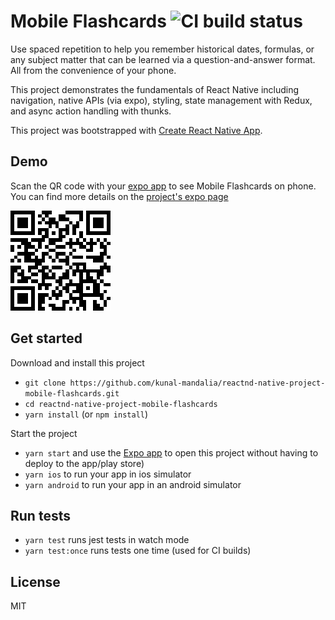 # Mobile Flashcards ![CI build status](https://travis-ci.org/kunal-mandalia/reactnd-native-project-mobile-flashcards.svg?branch=master)

Use spaced repetition to help you remember historical dates, formulas, or any subject matter that can be learned via a question-and-answer format. All from the convenience of your phone.

This project demonstrates the fundamentals of React Native including navigation, native APIs (via expo), styling, state management with Redux, and async action handling with thunks. 

This project was bootstrapped with [Create React Native App](https://github.com/react-community/create-react-native-app).

## Demo
Scan the QR code with your [expo app](https://expo.io/) to see Mobile Flashcards on phone. You can find more details on the [project's expo page](https://expo.io/@kunal-mandalia/mobile-flashcards-kvm)

![Expo QR Code](/assets/mobile-flashcards-qr-code.png)

## Get started

Download and install this project
- `git clone https://github.com/kunal-mandalia/reactnd-native-project-mobile-flashcards.git`
- `cd reactnd-native-project-mobile-flashcards`
- `yarn install` (or `npm install`)

Start the project
- `yarn start` and use the [Expo app](https://expo.io) to open this project without having to deploy to the app/play store)
- `yarn ios` to run your app in ios simulator
- `yarn android` to run your app in an android simulator

## Run tests
- `yarn test` runs jest tests in watch mode
- `yarn test:once` runs tests one time (used for CI builds)

## License
MIT
